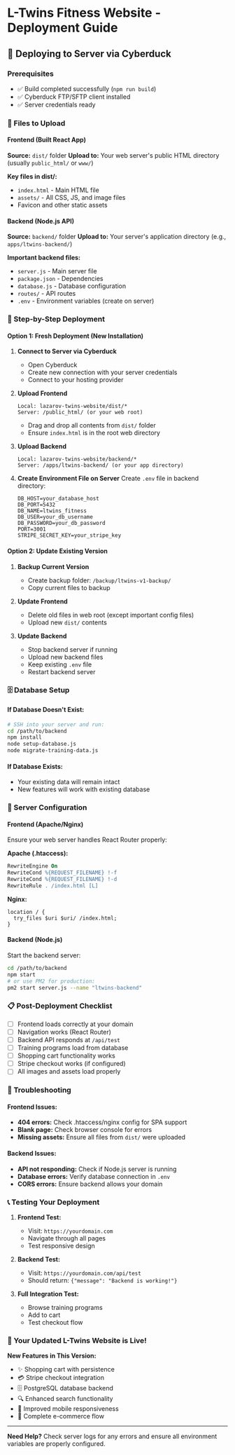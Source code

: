 # L-Twins Fitness Website - Deployment Guide

## 🚀 Deploying to Server via Cyberduck

### Prerequisites

- ✅ Build completed successfully (`npm run build`)
- ✅ Cyberduck FTP/SFTP client installed
- ✅ Server credentials ready

### 📁 Files to Upload

#### Frontend (Built React App)

**Source:** `dist/` folder
**Upload to:** Your web server's public HTML directory (usually `public_html/` or `www/`)

**Key files in dist/:**

- `index.html` - Main HTML file
- `assets/` - All CSS, JS, and image files
- Favicon and other static assets

#### Backend (Node.js API)

**Source:** `backend/` folder
**Upload to:** Your server's application directory (e.g., `apps/ltwins-backend/`)

**Important backend files:**

- `server.js` - Main server file
- `package.json` - Dependencies
- `database.js` - Database configuration
- `routes/` - API routes
- `.env` - Environment variables (create on server)

### 🔧 Step-by-Step Deployment

#### Option 1: Fresh Deployment (New Installation)

1. **Connect to Server via Cyberduck**

   - Open Cyberduck
   - Create new connection with your server credentials
   - Connect to your hosting provider

2. **Upload Frontend**

   ```
   Local: lazarov-twins-website/dist/*
   Server: /public_html/ (or your web root)
   ```

   - Drag and drop all contents from `dist/` folder
   - Ensure `index.html` is in the root web directory

3. **Upload Backend**

   ```
   Local: lazarov-twins-website/backend/*
   Server: /apps/ltwins-backend/ (or your app directory)
   ```

4. **Create Environment File on Server**
   Create `.env` file in backend directory:
   ```env
   DB_HOST=your_database_host
   DB_PORT=5432
   DB_NAME=ltwins_fitness
   DB_USER=your_db_username
   DB_PASSWORD=your_db_password
   PORT=3001
   STRIPE_SECRET_KEY=your_stripe_key
   ```

#### Option 2: Update Existing Version

1. **Backup Current Version**

   - Create backup folder: `/backup/ltwins-v1-backup/`
   - Copy current files to backup

2. **Update Frontend**

   - Delete old files in web root (except important config files)
   - Upload new `dist/` contents

3. **Update Backend**
   - Stop backend server if running
   - Upload new backend files
   - Keep existing `.env` file
   - Restart backend server

### 🗄️ Database Setup

#### If Database Doesn't Exist:

```bash
# SSH into your server and run:
cd /path/to/backend
npm install
node setup-database.js
node migrate-training-data.js
```

#### If Database Exists:

- Your existing data will remain intact
- New features will work with existing database

### 🔗 Server Configuration

#### Frontend (Apache/Nginx)

Ensure your web server handles React Router properly:

**Apache (.htaccess):**

```apache
RewriteEngine On
RewriteCond %{REQUEST_FILENAME} !-f
RewriteCond %{REQUEST_FILENAME} !-d
RewriteRule . /index.html [L]
```

**Nginx:**

```nginx
location / {
  try_files $uri $uri/ /index.html;
}
```

#### Backend (Node.js)

Start the backend server:

```bash
cd /path/to/backend
npm start
# or use PM2 for production:
pm2 start server.js --name "ltwins-backend"
```

### 📋 Post-Deployment Checklist

- [ ] Frontend loads correctly at your domain
- [ ] Navigation works (React Router)
- [ ] Backend API responds at `/api/test`
- [ ] Training programs load from database
- [ ] Shopping cart functionality works
- [ ] Stripe checkout works (if configured)
- [ ] All images and assets load properly

### 🔧 Troubleshooting

#### Frontend Issues:

- **404 errors:** Check .htaccess/nginx config for SPA support
- **Blank page:** Check browser console for errors
- **Missing assets:** Ensure all files from `dist/` were uploaded

#### Backend Issues:

- **API not responding:** Check if Node.js server is running
- **Database errors:** Verify database connection in `.env`
- **CORS errors:** Ensure backend allows your domain

### 📞 Testing Your Deployment

1. **Frontend Test:**

   - Visit: `https://yourdomain.com`
   - Navigate through all pages
   - Test responsive design

2. **Backend Test:**

   - Visit: `https://yourdomain.com/api/test`
   - Should return: `{"message": "Backend is working!"}`

3. **Full Integration Test:**
   - Browse training programs
   - Add to cart
   - Test checkout flow

### 🎉 Your Updated L-Twins Website is Live!

**New Features in This Version:**

- ✨ Shopping cart with persistence
- 💳 Stripe checkout integration
- 🗄️ PostgreSQL database backend
- 🔍 Enhanced search functionality
- 📱 Improved mobile responsiveness
- 🛒 Complete e-commerce flow

---

**Need Help?** Check server logs for any errors and ensure all environment variables are properly configured.
